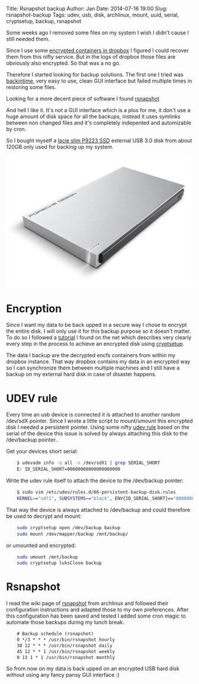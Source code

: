 Title:       Rsnapshot backup
Author:      Jan
Date: 	     2014-07-16 19:00
Slug:	     rsnapshot-backup
Tags: 	     udev, usb, disk, archlinux, mount, uuid, serial, cryptsetup, backup, rsnapshot

Some weeks ago I removed some files on my system I wish I didn't cause I still needed them.

Since I use some [encrypted containers in dropbox](https://visibilityspots.com/dropbox.html) I figured I could recover them from this nifty service. But in the logs of dropbox those files are obviously also encrypted. So that was a no go.

Therefore I started looking for backup solutions. The first one I tried was [backintime](http://backintime.le-web.org/), very easy to use, clean GUI interface but failed multiple times in restoring some files.

Looking for a more decent piece of software I found [rsnapshot](http://rsnapshot.org)

And hell I like it. It's not a GUI interface which is a plus for me, it don't use a huge amount of disk space for all the backups, instead it uses symlinks between non changed files and it's completely indepented and automizable by cron.

So I bought myself a [lacie slim P9223 SSD](https://www.lacie.com/products/product.htm?id=10609) external USB 3.0 disk from about 120GB only used for backing up my system.

![lacie]( ../../images/backup/lacie-p9223-slim.jpg)

# Encryption

Since I want my data to be back upped in a secure way I chose to encrypt the entire disk. I will only use it for this backup purpose so it doesn't matter.  To do so I followed a [tutorial](http://blog.abhijeetr.com/2012/06/encrypt-partition-luks-cryptsetup-on.html) I found on the net which describes very clearly every step in the process to achieve an encrypted disk using [cryptsetup](https://code.google.com/p/cryptsetup/).

The data I backup are the decrypted encfs containers from within my dropbox instance. That way dropbox contains my data in an encrypted way so I can synchronize them between multiple machines and I still have a backup on my external hard disk in case of disaster happens.

# UDEV rule

Every time an usb device is connected it is attached to another random /dev/sdX pointer. Since I wrote a little script to mount/umount this encrypted disk I needed a persistent pointer. Using some nifty [udev rule](https://bbs.archlinux.org/viewtopic.php?id=134705) based on the serial of the device this issue is solved by always attaching this disk to the /dev/backup pointer..

Get your devices short serial:

```bash
	$ udevadm info -q all -n /dev/sdX1 | grep SERIAL_SHORT
	E: ID_SERIAL_SHORT=00000000000000000000
```

Write the udev rule itself to attach the device to the /dev/backup pointer:
```bash
	$ sudo vim /etc/udev/rules.d/66-persistent-backup-disk.rules
  	KERNEL=="sd?1", SUBSYSTEMS=="block", ENV{ID_SERIAL_SHORT}=="00000000000000000000", SYMLINK+="backup"
```

That way the device is always attached to /dev/backup and could therefore be used to decrypt and mount:

```bash
	sudo cryptsetup open /dev/backup backup
	sudo mount /dev/mapper/backup /mnt/backup/
```
or umounted and encrypted:

```bash
	sudo umount /mnt/backup
	sudo cryptsetup luksClose backup
```
# Rsnapshot

I read the wiki page of [rsnapshot](https://wiki.archlinux.org/index.php/Rsnapshot) from archlinux and followed their configuration instructions and adapted those to my own preferences. After this configuration has been saved and tested I added some cron magic to automate those backups during my lunch break.

```cron
	# Backup schedule (rsnapshot)
	0 */3 * * * /usr/bin/rsnapshot hourly
	30 12 * * * /usr/bin/rsnapshot daily
	45 12 * * 1 /usr/bin/rsnapshot weekly
	0 13 1 * 1 /usr/bin/rsnapshot monthly

```

So from now on my data is back upped on an encrypted USB hard disk without using any fancy pansy GUI interface :)
